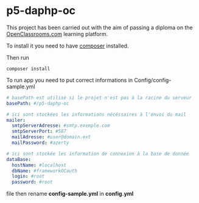# p5-daphp-oc

This project has been carried out with the aim of passing a diploma on the [OpenClassrooms.com](https://openclassrooms.com/) learning platform.

To install it you need to have [composer](https://getcomposer.org/) installed.

Then run

```shell
composer install
```

To run app you need to put correct informations in Config/config-sample.yml 

```yaml
# basePath est utilisé si le projet n'est pas à la racine du serveur
basePath: #/p5-daphp-oc

# ici sont stockées les informations nécéssaires à l'envoi du mail 
mailer:
  smtpServerAdresse: #smtp.exemple.com
  smtpServerPort: #587
  mailAdresse: #user@domain.ext
  mailPassword: #azerty

# ici sont stockée les information de connexion à la base de donnée
dataBase:
  hostName: #localhost
  dbName: #frameworkOCauth
  login: #root
  password: #root
```

file then rename **config-sample.yml** in **config.yml**
